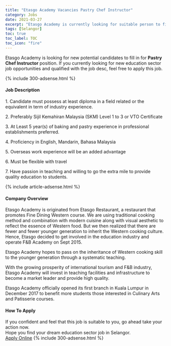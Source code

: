 ```yaml
---
title: "Etasgo Academy Vacancies Pastry Chef Instructor" 
category: Jobs 
date: 2021-03-27 
excerpt: "Etasgo Academy is currently looking for suitable person to fill in the Pastry Chef Instructor which positioned at Selangor" 
tags: [Selangor] 
toc: true 
toc_label: TOC 
toc_icon: "fire" 
--- 
```


<p>Etasgo Academy is looking for new potential candidates to fill in for <b>Pastry Chef Instructor</b> position. If you currently looking for new education sector job opportunities and qualified with the job desc, feel free to apply this job.
</p>{% include 300-adsense.html %} 
<div><div><h4>Job Description</h4></div><div><div><span><div><p>1. Candidate must possess at least diploma in a field related or the equivalent in term of industry experience.</p><p>2. Preferably Sijil Kemahiran Malaysia (SKM) Level 1 to 3 or VTO Certificate</p><p>3. At Least 5 year(s) of baking and pastry experience in professional establishments preferred.</p><p>4. Proficiency in English, Mandarin, Bahasa Malaysia</p><p>5. Overseas work experience will be an added advantage</p><p>6. Must be flexible with travel</p><p>7. Have passion in teaching and willing to go the extra mile to provide quality education to students.</p></div></span></div></div></div> 
{% include article-adsense.html %} 
<div><div><h4>Company Overview</h4></div><div><div><span><div><div>Etasgo Academy is originated from Etasgo Restaurant, a restaurant that promotes Fine Dining Western course. We are using traditional cooking method and combination with modern cuisine along with visual aesthetic to reflect the essence of Western food. But we then realized that there are fewer and fewer younger generation to inherit the Western cooking culture. Hence, Etasgo decided to get involved in the education industry and operate F&amp;B Academy on Sept 2015.

Etasgo Academy hopes to pass on the inheritance of Western cooking skill to the younger generation through a systematic teaching.


With the growing prosperity of international tourism and F&amp;B industry, Etasgo Academy will invest in teaching facilities and infrastructure to become a market leader and provide high quality.


Etasgo Academy officially opened its first branch in Kuala Lumpur in December 2017 to benefit more students those interested in Culinary Arts and Patisserie courses.</div></div></span></div></div></div> 
#### How To Apply 
If you confident and feel that this job is suitable to you, go ahead take your action now. <br/> 
Hope you find your dream education sector job in Selangor. <br/> 
<a href="https://www.jobstreet.com.my/en/job/pastry-chef-instructor-4504110?jobId=jobstreet-my-job-4504110" class="btn btn--info" target="_blank" rel="nofollow noopenner">Apply Online</a> 
{% include 300-adsense.html %} 